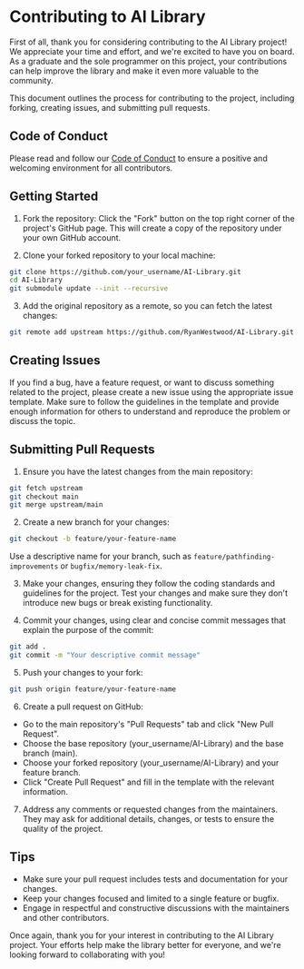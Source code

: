 # Contributing to AI Library
First of all, thank you for considering contributing to the AI Library project! We appreciate your time and effort, and we're excited to have you on board. As a graduate and the sole programmer on this project, your contributions can help improve the library and make it even more valuable to the community.

This document outlines the process for contributing to the project, including forking, creating issues, and submitting pull requests.

## Code of Conduct
Please read and follow our [Code of Conduct]() to ensure a positive and welcoming environment for all contributors.

## Getting Started
1. Fork the repository: Click the "Fork" button on the top right corner of the project's GitHub page. This will create a copy of the repository under your own GitHub account.

2. Clone your forked repository to your local machine:
``` sh
git clone https://github.com/your_username/AI-Library.git
cd AI-Library
git submodule update --init --recursive
```
3. Add the original repository as a remote, so you can fetch the latest changes:
``` sh
git remote add upstream https://github.com/RyanWestwood/AI-Library.git
```

## Creating Issues
If you find a bug, have a feature request, or want to discuss something related to the project, please create a new issue using the appropriate issue template. Make sure to follow the guidelines in the template and provide enough information for others to understand and reproduce the problem or discuss the topic.

## Submitting Pull Requests
1. Ensure you have the latest changes from the main repository:
``` sh
git fetch upstream
git checkout main
git merge upstream/main
```

2. Create a new branch for your changes:
``` sh
git checkout -b feature/your-feature-name
```
Use a descriptive name for your branch, such as `feature/pathfinding-improvements` or `bugfix/memory-leak-fix`.

3. Make your changes, ensuring they follow the coding standards and guidelines for the project. Test your changes and make sure they don't introduce new bugs or break existing functionality.

4. Commit your changes, using clear and concise commit messages that explain the purpose of the commit:
``` sh
git add .
git commit -m "Your descriptive commit message"
```

5. Push your changes to your fork:
```sh
git push origin feature/your-feature-name
```

6. Create a pull request on GitHub:

* Go to the main repository's "Pull Requests" tab and click "New Pull Request".
* Choose the base repository (your_username/AI-Library) and the base branch (main).
* Choose your forked repository (your_username/AI-Library) and your feature branch.
* Click "Create Pull Request" and fill in the template with the relevant information.

7. Address any comments or requested changes from the maintainers. They may ask for additional details, changes, or tests to ensure the quality of the project.

## Tips
* Make sure your pull request includes tests and documentation for your changes.
* Keep your changes focused and limited to a single feature or bugfix.
* Engage in respectful and constructive discussions with the maintainers and other contributors.  

Once again, thank you for your interest in contributing to the AI Library project. Your efforts help make the library better for everyone, and we're looking forward to collaborating with you!